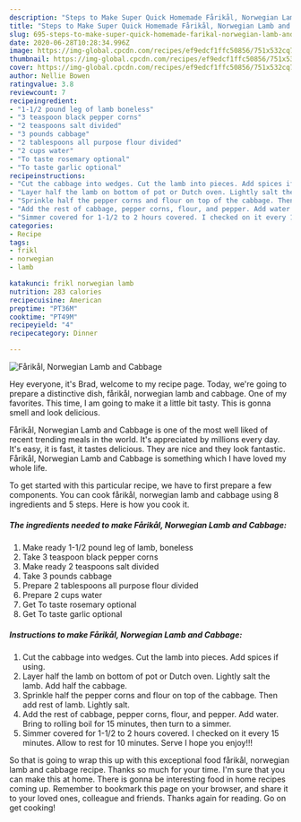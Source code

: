 ```yaml
---
description: "Steps to Make Super Quick Homemade Fårikål, Norwegian Lamb and Cabbage"
title: "Steps to Make Super Quick Homemade Fårikål, Norwegian Lamb and Cabbage"
slug: 695-steps-to-make-super-quick-homemade-farikal-norwegian-lamb-and-cabbage
date: 2020-06-28T10:28:34.996Z
image: https://img-global.cpcdn.com/recipes/ef9edcf1ffc50856/751x532cq70/farikal-norwegian-lamb-and-cabbage-recipe-main-photo.jpg
thumbnail: https://img-global.cpcdn.com/recipes/ef9edcf1ffc50856/751x532cq70/farikal-norwegian-lamb-and-cabbage-recipe-main-photo.jpg
cover: https://img-global.cpcdn.com/recipes/ef9edcf1ffc50856/751x532cq70/farikal-norwegian-lamb-and-cabbage-recipe-main-photo.jpg
author: Nellie Bowen
ratingvalue: 3.8
reviewcount: 7
recipeingredient:
- "1-1/2 pound leg of lamb boneless"
- "3 teaspoon black pepper corns"
- "2 teaspoons salt divided"
- "3 pounds cabbage"
- "2 tablespoons all purpose flour divided"
- "2 cups water"
- "To taste rosemary optional"
- "To taste garlic optional"
recipeinstructions:
- "Cut the cabbage into wedges. Cut the lamb into pieces. Add spices if using."
- "Layer half the lamb on bottom of pot or Dutch oven. Lightly salt the lamb. Add half the cabbage."
- "Sprinkle half the pepper corns and flour on top of the cabbage. Then add rest of lamb. Lightly salt."
- "Add the rest of cabbage, pepper corns, flour, and pepper. Add water. Bring to rolling boil for 15 minutes, then turn to a simmer."
- "Simmer covered for 1-1/2 to 2 hours covered. I checked on it every 15 minutes. Allow to rest for 10 minutes. Serve I hope you enjoy!!!"
categories:
- Recipe
tags:
- frikl
- norwegian
- lamb

katakunci: frikl norwegian lamb 
nutrition: 283 calories
recipecuisine: American
preptime: "PT36M"
cooktime: "PT49M"
recipeyield: "4"
recipecategory: Dinner

---
```



![Fårikål, Norwegian Lamb and Cabbage](https://img-global.cpcdn.com/recipes/ef9edcf1ffc50856/751x532cq70/farikal-norwegian-lamb-and-cabbage-recipe-main-photo.jpg)

Hey everyone, it's Brad, welcome to my recipe page. Today, we're going to prepare a distinctive dish, fårikål, norwegian lamb and cabbage. One of my favorites. This time, I am going to make it a little bit tasty. This is gonna smell and look delicious.



Fårikål, Norwegian Lamb and Cabbage is one of the most well liked of recent trending meals in the world. It's appreciated by millions every day. It's easy, it is fast, it tastes delicious. They are nice and they look fantastic. Fårikål, Norwegian Lamb and Cabbage is something which I have loved my whole life.


To get started with this particular recipe, we have to first prepare a few components. You can cook fårikål, norwegian lamb and cabbage using 8 ingredients and 5 steps. Here is how you cook it.

<!--inarticleads1-->

##### The ingredients needed to make Fårikål, Norwegian Lamb and Cabbage:

1. Make ready 1-1/2 pound leg of lamb, boneless
1. Take 3 teaspoon black pepper corns
1. Make ready 2 teaspoons salt divided
1. Take 3 pounds cabbage
1. Prepare 2 tablespoons all purpose flour divided
1. Prepare 2 cups water
1. Get To taste rosemary optional
1. Get To taste garlic optional




<!--inarticleads2-->

##### Instructions to make Fårikål, Norwegian Lamb and Cabbage:

1. Cut the cabbage into wedges. Cut the lamb into pieces. Add spices if using.
1. Layer half the lamb on bottom of pot or Dutch oven. Lightly salt the lamb. Add half the cabbage.
1. Sprinkle half the pepper corns and flour on top of the cabbage. Then add rest of lamb. Lightly salt.
1. Add the rest of cabbage, pepper corns, flour, and pepper. Add water. Bring to rolling boil for 15 minutes, then turn to a simmer.
1. Simmer covered for 1-1/2 to 2 hours covered. I checked on it every 15 minutes. Allow to rest for 10 minutes. Serve I hope you enjoy!!!




So that is going to wrap this up with this exceptional food fårikål, norwegian lamb and cabbage recipe. Thanks so much for your time. I'm sure that you can make this at home. There is gonna be interesting food in home recipes coming up. Remember to bookmark this page on your browser, and share it to your loved ones, colleague and friends. Thanks again for reading. Go on get cooking!
